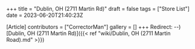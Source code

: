 +++
title = "Dublin, OH (2711 Martin Rd)"
draft = false
tags = ["Store List"]
date = 2023-06-20T21:40:23Z

[Article]
contributors = ["CorrectorMan"]
gallery = []
+++
Redirect: --) [Dublin, OH (2711 Martin Rd)]({{< ref "wiki/Dublin, OH (2711 Martin Road).md" >}})